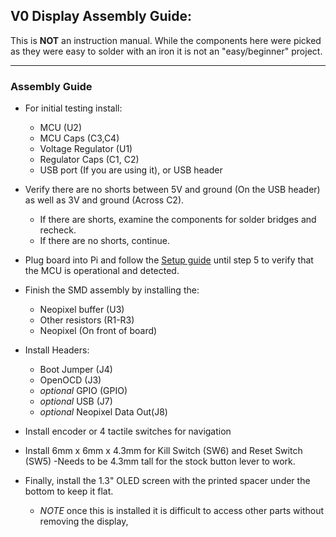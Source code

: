## V0 Display Assembly Guide: ##

This is **NOT** an instruction manual. While the components here were picked as they were easy to solder with an iron it is not an "easy/beginner" project.
 
----
### Assembly Guide
- For initial testing install:
    - MCU (U2)
	- MCU Caps (C3,C4)
	- Voltage Regulator (U1)
	- Regulator Caps (C1, C2)
	- USB port (If you are using it), or USB header
	
- Verify there are no shorts between 5V and ground (On the USB header) as well as 3V and ground (Across C2).
	- If there are shorts, examine the components for solder bridges and recheck.
	- If there are no shorts, continue.

- Plug board into Pi and follow the [Setup guide](Setup_and_Flashing_Guide.md) until step 5 to verify that the MCU is operational and detected.

- Finish the SMD assembly by installing the:
	- Neopixel buffer (U3)
	- Other resistors (R1-R3)
	- Neopixel (On front of board)

- Install Headers:
	- Boot Jumper (J4)
	- OpenOCD (J3)
	- *optional* GPIO (GPIO)
	- *optional* USB (J7)
	- *optional* Neopixel Data Out(J8)
	
- Install encoder or 4 tactile switches for navigation
- Install 6mm x 6mm x 4.3mm for Kill Switch (SW6) and Reset Switch (SW5)
	-Needs to be 4.3mm tall for the stock button lever to work.
	
- Finally, install the 1.3" OLED screen with the printed spacer under the bottom to keep it flat.
	- *NOTE* once this is installed it is difficult to access other parts without removing the display,
